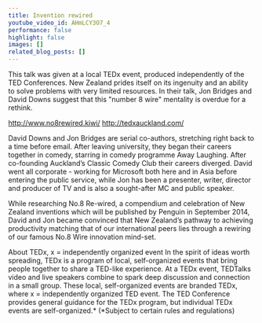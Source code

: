 ```yaml
---
title: Invention rewired
youtube_video_id: AHmLCY3O7_4
performance: false
highlight: false
images: []
related_blog_posts: []
---
```


This talk was given at a local TEDx event, produced independently of the TED Conferences. New Zealand prides itself on its ingenuity and an ability to solve problems with very limited resources. In their talk, Jon Bridges and David Downs suggest that this "number 8 wire" mentality is overdue for a rethink.

http://www.no8rewired.kiwi/
http://tedxauckland.com/

David Downs and Jon Bridges are serial co-authors, stretching right back to a time before email. After leaving university, they began their careers together in comedy, starring in comedy programme Away Laughing. After co-founding Auckland’s Classic Comedy Club their careers diverged. David went all corporate - working for Microsoft both here and in Asia before entering the public service, while Jon has been a presenter, writer, director and producer of TV and is also a sought-after MC and public speaker.

While researching No.8 Re-wired, a compendium and celebration of New Zealand inventions which will be published by Penguin in September 2014, David and Jon became convinced that New Zealand’s pathway to achieving productivity matching that of our international peers lies through a rewiring of our famous No.8 Wire innovation mind-set.

About TEDx, x = independently organized event In the spirit of ideas worth spreading, TEDx is a program of local, self-organized events that bring people together to share a TED-like experience. At a TEDx event, TEDTalks video and live speakers combine to spark deep discussion and connection in a small group. These local, self-organized events are branded TEDx, where x = independently organized TED event. The TED Conference provides general guidance for the TEDx program, but individual TEDx events are self-organized.* (*Subject to certain rules and regulations)
